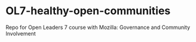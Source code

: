 # OL7-healthy-open-communities
Repo for Open Leaders 7 course with Mozilla: Governance and Community Involvement
